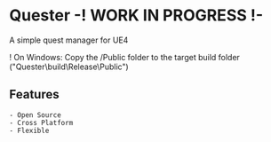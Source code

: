 # Quester -! WORK IN PROGRESS !-

A simple quest manager for UE4

! On Windows: Copy the /Public folder to the target build folder ("Quester\build\Release\Public")

## Features

	- Open Source
	- Cross Platform
	- Flexible



